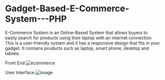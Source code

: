 # Gadget-Based-E-Commerce-System---PHP
E-Commerce System is an Online-Based System that allows buyers to easily search for products using their laptop with an internet connection. This is a user-friendly system and it has a responsive design that fits in your gadget. It contains products such as laptop, smart phone, desktop and tablets.

Front End
![ecommerce](https://user-images.githubusercontent.com/90967308/160363742-1e18c6f5-c7b6-4459-b113-d413bfdd5f57.png)

User Interface
![image](https://user-images.githubusercontent.com/90967308/160364503-4c8e2d64-73f7-42f7-8e8f-a59d73186f16.png)

